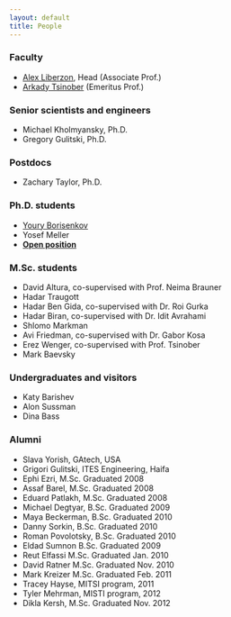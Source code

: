 ```yaml
---
layout: default
title: People
---
```


### Faculty

* [Alex Liberzon](http://www.eng.tau.ac.il/~alexlib), Head (Associate Prof.)
* [Arkady Tsinober](http://www.eng.tau.ac.il/~tsinober) (Emeritus Prof.)

### Senior scientists and engineers
* Michael Kholmyansky, Ph.D.
* Gregory Gulitski, Ph.D.

### Postdocs
* Zachary Taylor, Ph.D.

### Ph.D. students
* [Youry Borisenkov]({{site.baseurl}}/people/youry.html)
* Yosef Meller
* [**Open position**](openpositions.html)


### M.Sc. students
* David Altura, co-supervised with Prof. Neima Brauner
* Hadar Traugott
* Hadar Ben Gida, co-supervised with Dr. Roi Gurka
* Hadar Biran, co-supervised with Dr. Idit Avrahami
* Shlomo Markman
* Avi Friedman, co-supervised with Dr. Gabor Kosa
* Erez Wenger, co-supervised with Prof. Tsinober
* Mark Baevsky


### Undergraduates and visitors
* Katy Barishev
* Alon Sussman
* Dina Bass


### Alumni
* Slava Yorish, GAtech, USA
* Grigori Gulitski, ITES Engineering, Haifa
* Ephi Ezri, M.Sc. Graduated 2008
* Assaf Barel, M.Sc. Graduated 2008
* Eduard Patlakh, M.Sc. Graduated 2008
* Michael Degtyar, B.Sc. Graduated 2009
* Maya Beckerman, B.Sc. Graduated 2010
* Danny Sorkin, B.Sc. Graduated 2010
* Roman Povolotsky, B.Sc. Graduated 2010
* Eldad Sumnon B.Sc. Graduated 2009
* Reut Elfassi M.Sc. Graduated Jan. 2010
* David Ratner M.Sc. Graduated Nov. 2010
* Mark Kreizer M.Sc. Graduated Feb. 2011
* Tracey Hayse, MITSI program, 2011
* Tyler Mehrman, MISTI program, 2012
* Dikla Kersh, M.Sc. Graduated Nov. 2012